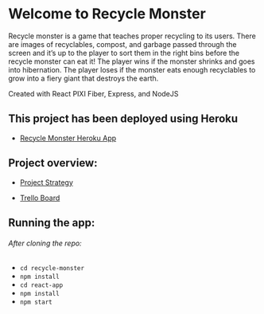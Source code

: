 # Welcome to Recycle Monster

Recycle monster is a game that teaches proper recycling to its users. There are images of recyclables, compost, and garbage passed through the screen and it’s up to the player to sort them in the right bins before the recycle monster can eat it! The player wins if the monster shrinks and goes into hibernation. The player loses if the monster eats enough recyclables to grow into a fiery giant that destroys the earth.





Created with React PIXI Fiber, Express, and NodeJS

## This project has been deployed using Heroku

- [Recycle Monster Heroku App](https://recycle-monster.herokuapp.com/)

## Project overview:

- [Project Strategy](https://docs.google.com/document/d/1RT8zBDGdXEcLAQNiVZaubnKyeLJ45xqeRmECqGXoui4/edit?usp=sharing)

- [Trello Board](https://trello.com/b/VjuLgiNc/recycle-monster)

## Running the app:

###### After cloning the repo:

- `cd recycle-monster`
- `npm install`
- `cd react-app`
- `npm install`
- `npm start`
